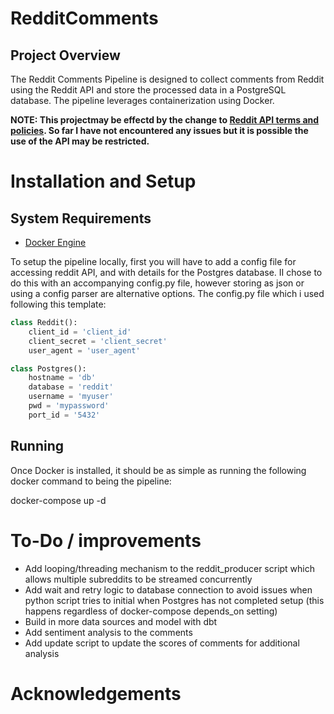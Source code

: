 # RedditComments
## Project Overview

The Reddit Comments Pipeline is designed to collect comments from Reddit using the Reddit API and store the processed data in a PostgreSQL database. The pipeline leverages containerization using Docker.

**NOTE: This projectmay be effectd by the change to [Reddit API terms and policies](https://www.reddit.com/r/reddit/comments/12qwagm/an_update_regarding_reddits_api/). So far I have not encountered any issues but it is possible the use of the API may be restricted.**

# Installation and Setup

## System Requirements
- [Docker Engine](https://www.docker.com/)

To setup the pipeline locally, first you will have to add a config file for accessing reddit API, and with details for the Postgres database. II chose to do this with an accompanying config.py file, however storing as json or using a config parser are alternative options. The config.py file which i used following this template:

```python
class Reddit():
    client_id = 'client_id'
    client_secret = 'client_secret'
    user_agent = 'user_agent'

class Postgres():
    hostname = 'db'
    database = 'reddit'
    username = 'myuser'
    pwd = 'mypassword'
    port_id = '5432'
```

## Running

Once Docker is installed, it should be as simple as running the following docker command to being the pipeline:

docker-compose up -d


# To-Do / improvements 
- Add looping/threading mechanism to the reddit_producer script which allows multiple subreddits to be streamed concurrently
- Add wait and retry logic to database connection to avoid issues when python script tries to initial when Postgres has not completed setup (this happens regardless of docker-compose depends_on setting)
- Build in more data sources and model with dbt
- Add sentiment analysis to the comments
- Add update script to update the scores of comments for additional analysis

# Acknowledgements
